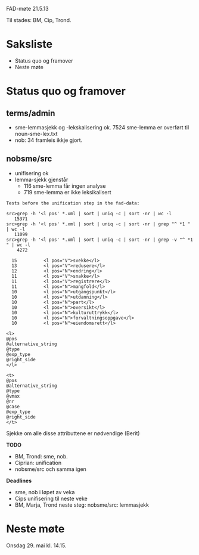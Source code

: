 FAD-møte 21.5.13

Til stades: BM, Cip, Trond.

# Saksliste
* Status quo og framover
* Neste møte

# Status quo og framover

##  terms/admin
* sme-lemmasjekk og -lekskalisering ok. 7524 sme-lemma er overført til noun-sme-lex.txt
* nob: 34 framleis ikkje gjort.

##  nobsme/src
* unifisering ok
* lemma-sjekk gjenstår 
    - 116 sme-lemma får ingen analyse
    - 719 sme-lemma er ikke leksikalisert

```
Tests before the unification step in the fad-data:

src>grep -h '<l pos' *.xml | sort | uniq -c | sort -nr | wc -l 
   15371
src>grep -h '<l pos' *.xml | sort | uniq -c | sort -nr | grep "^ *1 " | wc -l 
   11099
src>grep -h '<l pos' *.xml | sort | uniq -c | sort -nr | grep -v "^ *1 " | wc -l 
    4272

  15          <l pos="V">svekke</l>
  13          <l pos="V">redusere</l>
  12          <l pos="N">endring</l>
  11          <l pos="V">snakke</l>
  11          <l pos="V">registrere</l>
  11          <l pos="N">mangfold</l>
  10          <l pos="N">utgangspunkt</l>
  10          <l pos="N">utdanning</l>
  10          <l pos="N">part</l>
  10          <l pos="N">oversikt</l>
  10          <l pos="N">kulturuttrykk</l>
  10          <l pos="N">forvaltningsoppgave</l>
  10          <l pos="N">eiendomsrett</l>

<l>
@pos
@alternative_string
@type
@exp_type
@right_side
</l>

<t>
@pos
@alternative_string
@type
@vmax
@nr
@case
@exp_type
@right_side
</t>
```

Sjekke om alle disse attributtene er nødvendige (Berit)

**TODO**

* BM, Trond: sme, nob.
* Ciprian: unification
* nobsme/src och samma igen

**Deadlines**

* sme, nob i løpet av veka
* Cips unifisering til neste veke
* BM, Marja, Trond neste steg: nobsme/src: lemmasjekk

# Neste møte

Onsdag 29. mai kl. 14.15.

